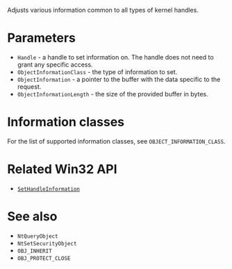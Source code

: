 Adjusts various information common to all types of kernel handles. 

# Parameters
 - `Handle` - a handle to set information on. The handle does not need to grant any specific access.
 - `ObjectInformationClass` - the type of information to set.
 - `ObjectInformation` - a pointer to the buffer with the data specific to the request.
 - `ObjectInformationLength` - the size of the provided buffer in bytes.

# Information classes
For the list of supported information classes, see `OBJECT_INFORMATION_CLASS`.

# Related Win32 API
 - [`SetHandleInformation`](https://learn.microsoft.com/en-us/windows/win32/api/handleapi/nf-handleapi-sethandleinformation)

# See also
 - `NtQueryObject`
 - `NtSetSecurityObject`
 - `OBJ_INHERIT`
 - `OBJ_PROTECT_CLOSE`
